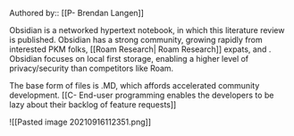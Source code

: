 Authored by:: [[P- Brendan Langen]]

Obsidian is a networked hypertext notebook, in which this literature review is published. Obsidian has a strong community, growing rapidly from interested PKM folks, [[Roam Research| Roam Research]] expats, and . Obsidian focuses on local first storage, enabling a higher level of privacy/security than competitors like Roam. 

The base form of files is .MD, which affords accelerated community development. [[C- End-user programming enables the developers to be lazy about their backlog of feature requests]]

![[Pasted image 20210916112351.png]]
